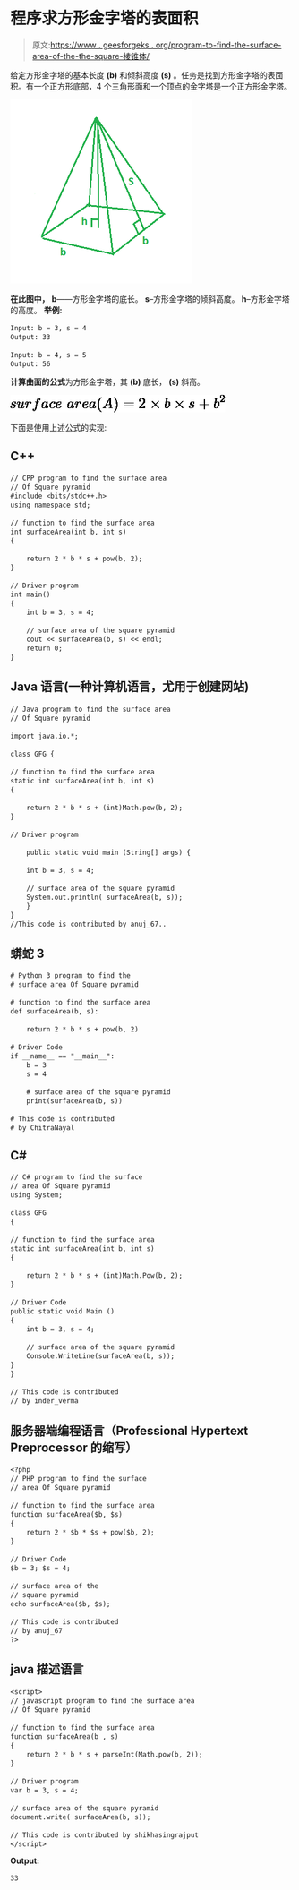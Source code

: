 # 程序求方形金字塔的表面积

> 原文:[https://www . geesforgeks . org/program-to-find-the-surface-area-of-the-the-square-棱锥体/](https://www.geeksforgeeks.org/program-to-find-the-surface-area-of-the-square-pyramid/)

给定方形金字塔的基本长度 **(b)** 和倾斜高度 **(s)** 。任务是找到方形金字塔的表面积。有一个正方形底部，4 个三角形面和一个顶点的金字塔是一个正方形金字塔。

![](img/383866c5f3be0b86fc51c88e8a61b98a.png)

**在此图中，**
**b**——方形金字塔的底长。
**s**–方形金字塔的倾斜高度。
**h**–方形金字塔的高度。
**举例:**

```
Input: b = 3, s = 4
Output: 33

Input: b = 4, s = 5
Output: 56
```

**计算曲面的公式**为方形金字塔，其 **(b)** 底长， **(s)** 斜高。

![$ surface\ area (A) = 2 \times b \times s + b^{2} $  ](img/2abfbc2e2075996615bf6cebcbf8967e.png "Rendered by QuickLaTeX.com")

下面是使用上述公式的实现:

## C++

```
// CPP program to find the surface area
// Of Square pyramid
#include <bits/stdc++.h>
using namespace std;

// function to find the surface area
int surfaceArea(int b, int s)
{

    return 2 * b * s + pow(b, 2);
}

// Driver program
int main()
{
    int b = 3, s = 4;

    // surface area of the square pyramid
    cout << surfaceArea(b, s) << endl;
    return 0;
}
```

## Java 语言(一种计算机语言，尤用于创建网站)

```
// Java program to find the surface area
// Of Square pyramid

import java.io.*;

class GFG {

// function to find the surface area
static int surfaceArea(int b, int s)
{

    return 2 * b * s + (int)Math.pow(b, 2);
}

// Driver program

    public static void main (String[] args) {

    int b = 3, s = 4;

    // surface area of the square pyramid
    System.out.println( surfaceArea(b, s));
    }
}
//This code is contributed by anuj_67..
```

## 蟒蛇 3

```
# Python 3 program to find the
# surface area Of Square pyramid

# function to find the surface area
def surfaceArea(b, s):

    return 2 * b * s + pow(b, 2)

# Driver Code
if __name__ == "__main__":
    b = 3
    s = 4

    # surface area of the square pyramid
    print(surfaceArea(b, s))

# This code is contributed
# by ChitraNayal
```

## C#

```
// C# program to find the surface
// area Of Square pyramid
using System;

class GFG
{

// function to find the surface area
static int surfaceArea(int b, int s)
{

    return 2 * b * s + (int)Math.Pow(b, 2);
}

// Driver Code
public static void Main ()
{
    int b = 3, s = 4;

    // surface area of the square pyramid
    Console.WriteLine(surfaceArea(b, s));
}
}

// This code is contributed
// by inder_verma
```

## 服务器端编程语言（Professional Hypertext Preprocessor 的缩写）

```
<?php
// PHP program to find the surface
// area Of Square pyramid

// function to find the surface area
function surfaceArea($b, $s)
{
    return 2 * $b * $s + pow($b, 2);
}

// Driver Code
$b = 3; $s = 4;

// surface area of the
// square pyramid
echo surfaceArea($b, $s);

// This code is contributed
// by anuj_67
?>
```

## java 描述语言

```
<script>
// javascript program to find the surface area
// Of Square pyramid

// function to find the surface area
function surfaceArea(b , s)
{
    return 2 * b * s + parseInt(Math.pow(b, 2));
}

// Driver program
var b = 3, s = 4;

// surface area of the square pyramid
document.write( surfaceArea(b, s));

// This code is contributed by shikhasingrajput
</script>
```

**Output:** 

```
33
```